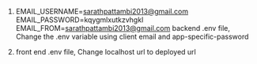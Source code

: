 1. EMAIL_USERNAME=sarathpattambi2013@gmail.com
   EMAIL_PASSWORD=kqygmlxutkzvhgkl
   EMAIL_FROM=sarathpattambi2013@gmail.com
   backend .env file, Change the .env variable using client email and app-specific-password


2. front end .env file, Change localhost url to deployed url